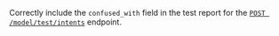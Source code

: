 Correctly include the `confused_with` field in the test report for the 
[`POST /model/test/intents`](/pages/http-api#operation/testModelIntent) endpoint.
